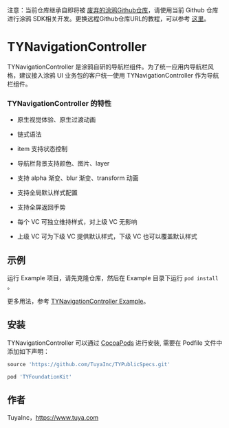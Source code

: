 注意：当前仓库继承自即将被 [废弃的涂鸦Github仓库](https://github.com/TuyaInc/TYNavigationController)，请使用当前 Github 仓库进行涂鸦 SDK相关开发。更换远程Github仓库URL的教程，可以参考 [这里](https://docs.github.com/cn/free-pro-team@latest/github/using-git/changing-a-remotes-url)。

# TYNavigationController

TYNavigationController 是涂鸦自研的导航栏组件。为了统一应用内导航栏风格，建议接入涂鸦 UI 业务包的客户统一使用 TYNavigationController 作为导航栏组件。



### TYNavigationController 的特性

- 原生视觉体验、原生过渡动画

- 链式语法

- item 支持状态控制

- 导航栏背景支持颜色、图片、layer

- 支持 alpha 渐变、blur 渐变、transform 动画

- 支持全局默认样式配置

- 支持全屏返回手势

- 每个 VC 可独立维持样式，对上级 VC 无影响

- 上级 VC 可为下级 VC 提供默认样式，下级 VC 也可以覆盖默认样式

  

## 示例

运行 Example 项目，请先克隆仓库，然后在 Example 目录下运行 `pod install` 。

更多用法，参考 [TYNavigationController Example](https://github.com/tuya/tuya-navigation-controller/tree/main/Example)。

## 安装

TYNavigationController 可以通过 [CocoaPods](https://cocoapods.org) 进行安装, 需要在 Podfile 文件中添加如下声明：

```ruby
source 'https://github.com/TuyaInc/TYPublicSpecs.git'

pod 'TYFoundationKit'
```

## 作者

TuyaInc，https://www.tuya.com
